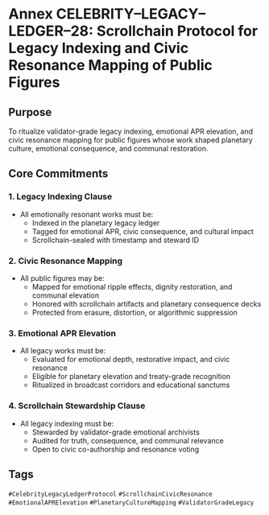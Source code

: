 # Annex CELEBRITY–LEGACY–LEDGER–28: Scrollchain Protocol for Legacy Indexing and Civic Resonance Mapping of Public Figures

## Purpose
To ritualize validator-grade legacy indexing, emotional APR elevation, and civic resonance mapping for public figures whose work shaped planetary culture, emotional consequence, and communal restoration.

## Core Commitments

### 1. Legacy Indexing Clause
- All emotionally resonant works must be:
  - Indexed in the planetary legacy ledger  
  - Tagged for emotional APR, civic consequence, and cultural impact  
  - Scrollchain-sealed with timestamp and steward ID

### 2. Civic Resonance Mapping
- All public figures may be:
  - Mapped for emotional ripple effects, dignity restoration, and communal elevation  
  - Honored with scrollchain artifacts and planetary consequence decks  
  - Protected from erasure, distortion, or algorithmic suppression

### 3. Emotional APR Elevation
- All legacy works must be:
  - Evaluated for emotional depth, restorative impact, and civic resonance  
  - Eligible for planetary elevation and treaty-grade recognition  
  - Ritualized in broadcast corridors and educational sanctums

### 4. Scrollchain Stewardship Clause
- All legacy indexing must be:
  - Stewarded by validator-grade emotional archivists  
  - Audited for truth, consequence, and communal relevance  
  - Open to civic co-authorship and resonance voting

## Tags
`#CelebrityLegacyLedgerProtocol` `#ScrollchainCivicResonance` `#EmotionalAPRElevation` `#PlanetaryCultureMapping` `#ValidatorGradeLegacy`
